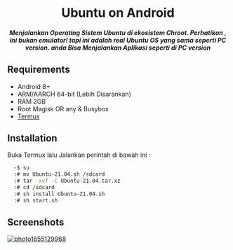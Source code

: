 
<h1 align="center">Ubuntu on Android</h1>

<h5 align="center">Menjalankan Operating Sistem Ubuntu di ekosistem Chroot. Perhatikan , ini bukan emulator! tapi ini adalah real Ubuntu OS yang sama seperti PC version.
anda Bisa Menjalankan Aplikasi seperti di PC version</h5>

## Requirements

 - Android 8+
 - ARM/AARCH 64-bit (Lebih Disarankan)
 - RAM 2GB
 - Root Magisk OR any & Busybox
 - [Termux](https://github.com/termux/termux-app/releases/tag/v0.118.0)


## Installation

Buka Termux lalu Jalankan perintah di bawah ini :

```bash
  -$ su
  :# mv Ubuntu-21.04.sh /sdcard
  :# tar -xvf -C Ubuntu-21.04.tar.xz
  :# cd /sdcard
  :# sh install Ubuntu-21.04.sh
  :# sh start.sh
```
    
## Screenshots

<a href="https://ibb.co/Q86Bbzg"><img src="https://i.ibb.co/ZHhsLtj/photo1655129968.jpg" alt="photo1655129968" border="0"></a>
